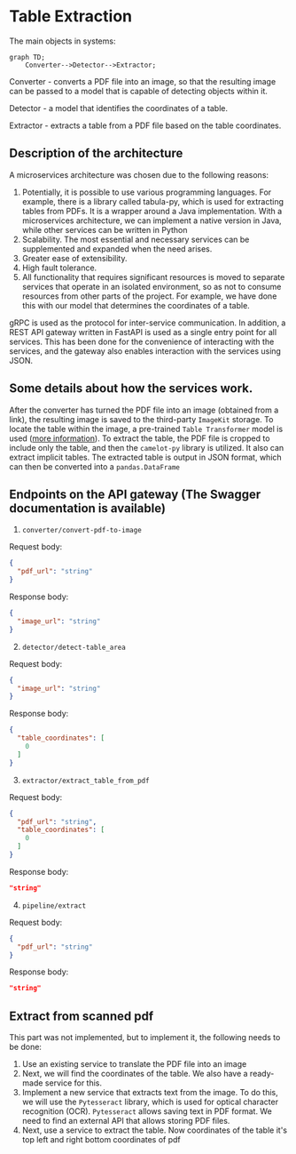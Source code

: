 # Table Extraction

The main objects in systems:

```mermaid
graph TD;
    Converter-->Detector-->Extractor;
```

Converter - converts a PDF file into an image, so that the resulting image can be passed to a model that is capable of 
detecting objects within it.

Detector - a model that identifies the coordinates of a table.

Extractor - extracts a table from a PDF file based on the table coordinates.

## Description of the architecture

A microservices architecture was chosen due to the following reasons:
1. Potentially, it is possible to use various programming languages. For example, there is a library called tabula-py, 
which is used for extracting tables from PDFs. It is a wrapper around a Java implementation. With a microservices 
architecture, we can implement a native version in Java, while other services can be written in Python
2. Scalability. The most essential and necessary services can be supplemented and expanded when the need arises.
3. Greater ease of extensibility.
4. High fault tolerance.
5. All functionality that requires significant resources is moved to separate services that operate in an isolated 
environment, so as not to consume resources from other parts of the project. For example, we have done this with our 
model that determines the coordinates of a table.

gRPC is used as the protocol for inter-service communication. In addition, a REST API gateway written in FastAPI is 
used as a single entry point for all services. This has been done for the convenience of interacting with the services, 
and the gateway also enables interaction with the services using JSON.

## Some details about how the services work.

After the converter has turned the PDF file into an image (obtained from a link), the resulting image is saved to the 
third-party `ImageKit` storage. To locate the table within the image, a pre-trained `Table Transformer` model is used
([more information](https://huggingface.co/docs/transformers/model_doc/table-transformer)). To extract the table, the PDF file is cropped to include only the table, and then the 
`camelot-py` library is utilized. It also can extract implicit tables. The extracted table is output in JSON format, which can then be converted into a 
`pandas.DataFrame`

## Endpoints on the API gateway (The Swagger documentation is available)

1. `converter/convert-pdf-to-image`

Request body:

```json
{
  "pdf_url": "string"
}
```

Response body:

```json
{
  "image_url": "string"
}
```

2. `detector/detect-table_area`

Request body:

```json
{
  "image_url": "string"
}
```

Response body:

```json
{
  "table_coordinates": [
    0
  ]
}
```

3. `extractor/extract_table_from_pdf`

Request body:

```json
{
  "pdf_url": "string",
  "table_coordinates": [
    0
  ]
}
```

Response body:

```json
"string"
```

4. `pipeline/extract`

Request body:

```json
{
  "pdf_url": "string"
}
```

Response body:

```json
"string"
```

## Extract from scanned pdf

This part was not implemented, but to implement it, the following needs to be done:
1. Use an existing service to translate the PDF file into an image
2. Next, we will find the coordinates of the table. We also have a ready-made service for this.
3. Implement a new service that extracts text from the image. To do this, we will use the `Pytesseract` library, 
which is used for optical character recognition (OCR). `Pytesseract` allows saving text in PDF format. We need to find an 
external API that allows storing PDF files.
4. Next, use a service to extract the table. Now coordinates of the table it's top left and right bottom coordinates of
pdf
